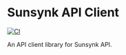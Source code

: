 # Sunsynk API Client
[![CI](https://github.com/jamesridgway/sunsynk-api-client/actions/workflows/ci.yml/badge.svg)](https://github.com/jamesridgway/sunsynk-api-client/actions/workflows/ci.yml)

An API client library for Sunsynk API.
